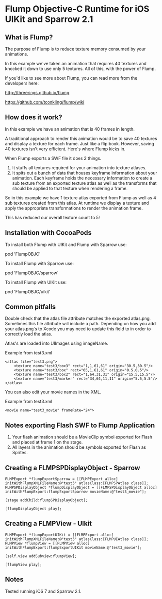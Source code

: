 Flump Objective-C Runtime for iOS UIKit and Sparrow 2.1
======

What is Flump?
----------------

The purpose of Flump is to reduce texture memory consumed by your animations.

In this example we've taken an animation that requires 40 textures and knocked it down to use only 5 textures.  All of this, with the power of Flump.

If you'd like to see more about Flump, you can read more from the developers here:

http://threerings.github.io/flump

https://github.com/tconkling/flump/wiki


How does it work?
----------------

In this example we have an animation that is 40 frames in length. 

A traditional approach to render this animation would be to save 40 textures and display a texture for each frame. Just like a flip book.  However, saving 40 textures isn't very efficient.  Here's where Flump kicks in.

When Flump exports a SWF file it does 2 things.

1. It stuffs all textures required for your animation into texture atlases.
2. It spits out a bunch of data that houses keyframe information about your animation.  Each keyframe holds the necessary information to create a sub texture from an exported texture atlas as well as the transforms that should be applied to that texture when rendering a frame.

So in this example we have 1 texture atlas exported from Flump as well as 4 sub textures created from this atlas.  At runtime we display a texture and apply the appropriate transformations to render the animation frame.

This has reduced our overall texture count to 5!


Installation with CocoaPods
----------------

To install both Flump with UIKit and Flump with Sparrow use:

pod 'FlumpOBJC'

To install Flump with Sparrow use:

pod 'FlumpOBJC/sparrow'

To install Flump with UIKit use:

pod 'FlumpOBJC/uikit'


Common pitfalls
----------------

Double check that the atlas file attribute matches the exported atlas.png.  Sometimes this file attribute will include a path.  Depending on how you add your atlas.png's to Xcode you may need to update this field to in order to correctly load the atlas.

Atlas's are loaded into UIImages using imageName.

Example from test3.xml
```
<atlas file="test3.png">
    <texture name="test3/box3" rect="1,1,61,61" origin="30.5,30.5"/>
    <texture name="test3/box" rect="65,1,61,61" origin="0.5,0.5"/>
    <texture name="test3/box2" rect="1,64,31,31" origin="15.5,15.5"/>
    <texture name="test3/marker" rect="34,64,11,11" origin="5.5,5.5"/>
</atlas>
```

You can also edit your movie names in the XML.

Example from test3.xml

```
<movie name="test3_movie" frameRate="24">
```


Notes exporting Flash SWF to Flump Application
----------------

1. Your flash animation should be a MovieClip symbol exported for Flash and placed at frame 1 on the stage.
2. All layers in the animation should be symbols exported for Flash as Sprites.


Creating a FLMPSPDisplayObject - Sparrow
----------------

```
FLMPExport *flumpExportSparrow = [[FLMPExport alloc] initWithFlumpXMLFileName:@"test3" atlasClass:[FLMPSPAtlas class]];
FLMPSPDisplayObject *flumpDisplayObject = [[FLMPSPDisplayObject alloc] initWithFlumpExport:flumpExportSparrow movieName:@"test3_movie"];

[stage addChild:flumpSPDisplayObject];

[flumpDisplayObject play];
```


Creating a FLMPView - UIkit
----------------

```
FLMPExport *flumpExportUIKit = [[FLMPExport alloc] initWithFlumpXMLFileName:@"test3" atlasClass:[FLMPUIAtlas class]];
FLMPView *flumpView = [[FLMPView alloc] initWithFlumpExport:flumpExportUIKit movieName:@"test3_movie"];

[self.view addSubview:flumpView];

[flumpView play];
```


Notes
----------------

Tested running iOS 7 and Sparrow 2.1.